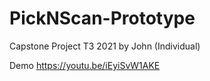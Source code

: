 # PickNScan-Prototype
Capstone Project T3 2021 by John (Individual)

Demo
https://youtu.be/iEyiSvW1AKE
